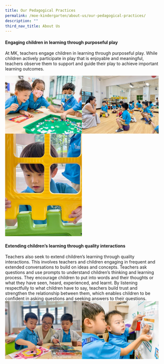 ```yaml
---
title: Our Pedagogical Practices
permalink: /moe-kindergarten/about-us/our-pedagogical-practices/
description: ""
third_nav_title: About Us
---
```

#### Engaging children in learning through purposeful play
At MK, teachers engage children in learning through purposeful play. While children actively participate in play that is enjoyable and meaningful, teachers observe them to support and guide their play to achieve important learning outcomes.

<img src="/images/mk1.jpg" style="width: 250px; float:left;"><img src="/images/mk2.jpg" style="width: 250px; float:left;"> <img src="/images/mk3.jpg" style="width: 250px">

#### Extending children’s learning through quality interactions
Teachers also seek to extend children’s learning through quality interactions. This involves teachers and children engaging in frequent and extended conversations to build on ideas and concepts.
Teachers ask questions and use prompts to understand children’s thinking and learning process. They encourage children to put into words and their thoughts or what they have seen, heard, experienced, and learnt.
By listening respectfully to what children have to say, teachers build trust and strengthen the relationship between them, which enables children to be confident in asking questions and seeking answers to their questions.
<img src="/images/mk4.jpg" style="width: 250px; float:left;"><img src="/images/mk5.jpg" style="width: 250px; float: left;">